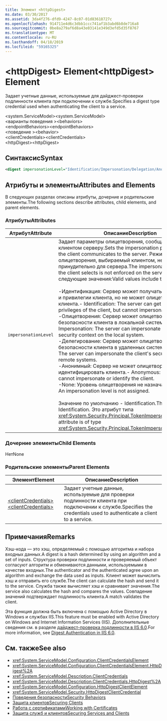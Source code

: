 ```yaml
---
title: Элемент <httpDigest>
ms.date: 03/30/2017
ms.assetid: 3da4f276-dfd9-4247-8c07-01d83618727c
ms.openlocfilehash: 914711e4d6c3dbb1ccc741af1b3abd6b8de716a8
ms.sourcegitcommit: 0be8a279af6d8a43e03141e349d3efd5d35f8767
ms.translationtype: MT
ms.contentlocale: ru-RU
ms.lasthandoff: 04/18/2019
ms.locfileid: "59165325"
---
```

# <a name="httpdigest-element"></a><span data-ttu-id="f77a5-102">\<httpDigest> Element</span><span class="sxs-lookup"><span data-stu-id="f77a5-102">\<httpDigest> Element</span></span>
<span data-ttu-id="f77a5-103">Задает учетные данные, используемые для дайджест-проверки подлинности клиента при подключении к службе.</span><span class="sxs-lookup"><span data-stu-id="f77a5-103">Specifies a digest type credential used when authenticating the client to a service.</span></span>  
  
 <span data-ttu-id="f77a5-104">\<system.ServiceModel></span><span class="sxs-lookup"><span data-stu-id="f77a5-104">\<system.ServiceModel></span></span>  
<span data-ttu-id="f77a5-105">\<варианты поведения ></span><span class="sxs-lookup"><span data-stu-id="f77a5-105">\<behaviors></span></span>  
<span data-ttu-id="f77a5-106">\<endpointBehaviors></span><span class="sxs-lookup"><span data-stu-id="f77a5-106">\<endpointBehaviors></span></span>  
<span data-ttu-id="f77a5-107">\<поведение ></span><span class="sxs-lookup"><span data-stu-id="f77a5-107">\<behavior></span></span>  
<span data-ttu-id="f77a5-108">\<clientCredentials></span><span class="sxs-lookup"><span data-stu-id="f77a5-108">\<clientCredentials></span></span>  
<span data-ttu-id="f77a5-109">\<httpDigest></span><span class="sxs-lookup"><span data-stu-id="f77a5-109">\<httpDigest></span></span>  
  
## <a name="syntax"></a><span data-ttu-id="f77a5-110">Синтаксис</span><span class="sxs-lookup"><span data-stu-id="f77a5-110">Syntax</span></span>  
  
```xml  
<digest impersonationLevel="Identification/Impersonation/Delegation/Anonymous/None" />
```  
  
## <a name="attributes-and-elements"></a><span data-ttu-id="f77a5-111">Атрибуты и элементы</span><span class="sxs-lookup"><span data-stu-id="f77a5-111">Attributes and Elements</span></span>  
 <span data-ttu-id="f77a5-112">В следующих разделах описаны атрибуты, дочерние и родительские элементы.</span><span class="sxs-lookup"><span data-stu-id="f77a5-112">The following sections describe attributes, child elements, and parent elements.</span></span>  
  
### <a name="attributes"></a><span data-ttu-id="f77a5-113">Атрибуты</span><span class="sxs-lookup"><span data-stu-id="f77a5-113">Attributes</span></span>  
  
|<span data-ttu-id="f77a5-114">Атрибут</span><span class="sxs-lookup"><span data-stu-id="f77a5-114">Attribute</span></span>|<span data-ttu-id="f77a5-115">Описание</span><span class="sxs-lookup"><span data-stu-id="f77a5-115">Description</span></span>|  
|---------------|-----------------|  
|`impersonationLevel`|<span data-ttu-id="f77a5-116">Задает параметры олицетворения, сообщаемые клиентом серверу.</span><span class="sxs-lookup"><span data-stu-id="f77a5-116">Sets the impersonation preference that the client communicates to the server.</span></span> <span data-ttu-id="f77a5-117">Режим олицетворения, выбираемый клиентом, не задается принудительно для сервера.</span><span class="sxs-lookup"><span data-stu-id="f77a5-117">The impersonation mode that the client selects is not enforced on the server.</span></span> <span data-ttu-id="f77a5-118">Допустимы следующие значения:</span><span class="sxs-lookup"><span data-stu-id="f77a5-118">Valid values include the following:</span></span><br /><br /> <span data-ttu-id="f77a5-119">-Идентификация: Сервер может получать удостоверение и привилегии клиента, но не может олицетворять клиента.</span><span class="sxs-lookup"><span data-stu-id="f77a5-119">-   Identification: The server can get the identity and privileges of the client, but cannot impersonate the client.</span></span><br /><span data-ttu-id="f77a5-120">-Олицетворения: Сервер может олицетворять контекст безопасности клиента в локальной системе.</span><span class="sxs-lookup"><span data-stu-id="f77a5-120">-   Impersonation: The server can impersonate the client's security context on the local system.</span></span><br /><span data-ttu-id="f77a5-121">-Делегирование: Сервер может олицетворять контекст безопасности клиента в удаленных системах.</span><span class="sxs-lookup"><span data-stu-id="f77a5-121">-   Delegation: The server can impersonate the client's security context on remote systems.</span></span><br /><span data-ttu-id="f77a5-122">-Анонимный: Сервер не может олицетворять или идентифицировать клиента.</span><span class="sxs-lookup"><span data-stu-id="f77a5-122">-   Anonymous: The server cannot impersonate or identify the client.</span></span><br /><span data-ttu-id="f77a5-123">-None: Уровень олицетворения не назначается.</span><span class="sxs-lookup"><span data-stu-id="f77a5-123">-   None: An impersonation level is not assigned.</span></span><br /><br /> <span data-ttu-id="f77a5-124">Значение по умолчанию - Identification.</span><span class="sxs-lookup"><span data-stu-id="f77a5-124">The default is Identification.</span></span> <span data-ttu-id="f77a5-125">Это атрибут типа <xref:System.Security.Principal.TokenImpersonationLevel>.</span><span class="sxs-lookup"><span data-stu-id="f77a5-125">This attribute is of type <xref:System.Security.Principal.TokenImpersonationLevel>.</span></span>|  
  
### <a name="child-elements"></a><span data-ttu-id="f77a5-126">Дочерние элементы</span><span class="sxs-lookup"><span data-stu-id="f77a5-126">Child Elements</span></span>  
 <span data-ttu-id="f77a5-127">Нет</span><span class="sxs-lookup"><span data-stu-id="f77a5-127">None</span></span>  
  
### <a name="parent-elements"></a><span data-ttu-id="f77a5-128">Родительские элементы</span><span class="sxs-lookup"><span data-stu-id="f77a5-128">Parent Elements</span></span>  
  
|<span data-ttu-id="f77a5-129">Элемент</span><span class="sxs-lookup"><span data-stu-id="f77a5-129">Element</span></span>|<span data-ttu-id="f77a5-130">Описание</span><span class="sxs-lookup"><span data-stu-id="f77a5-130">Description</span></span>|  
|-------------|-----------------|  
|[<span data-ttu-id="f77a5-131">\<clientCredentials></span><span class="sxs-lookup"><span data-stu-id="f77a5-131">\<clientCredentials></span></span>](../../../../../docs/framework/configure-apps/file-schema/wcf/clientcredentials.md)|<span data-ttu-id="f77a5-132">Задает учетные данные, используемые для проверки подлинности клиента при подключении к службе.</span><span class="sxs-lookup"><span data-stu-id="f77a5-132">Specifies the credentials used to authenticate a client to a service.</span></span>|  
  
## <a name="remarks"></a><span data-ttu-id="f77a5-133">Примечания</span><span class="sxs-lookup"><span data-stu-id="f77a5-133">Remarks</span></span>  
 <span data-ttu-id="f77a5-134">Хэш-кода — это хэш, определяемый с помощью алгоритма и набора входных данных.</span><span class="sxs-lookup"><span data-stu-id="f77a5-134">A digest is a hash determined by using an algorithm and a set of inputs.</span></span> <span data-ttu-id="f77a5-135">Структура проверки подлинности и проверяемый объект согласуют алгоритм и обмениваются данными, используемыми в качестве входных.</span><span class="sxs-lookup"><span data-stu-id="f77a5-135">The authenticator and the authenticated agree upon an algorithm and exchange the data used as inputs.</span></span> <span data-ttu-id="f77a5-136">Клиент может вычислить хэш и отправить его службе.</span><span class="sxs-lookup"><span data-stu-id="f77a5-136">The client can calculate the hash and send it to the service.</span></span> <span data-ttu-id="f77a5-137">Служба также вычисляет хэш и сравнивает значения.</span><span class="sxs-lookup"><span data-stu-id="f77a5-137">The service also calculates the hash and compares the values.</span></span> <span data-ttu-id="f77a5-138">Совпадение значений подтверждает подлинность клиента.</span><span class="sxs-lookup"><span data-stu-id="f77a5-138">A match validates the client.</span></span>  
  
 <span data-ttu-id="f77a5-139">Эта функция должна быть включена с помощью Active Directory в Windows и службах IIS.</span><span class="sxs-lookup"><span data-stu-id="f77a5-139">This feature must be enabled with Active Directory on Windows and Internet Information Services (IIS).</span></span> <span data-ttu-id="f77a5-140">Дополнительные сведения см. в разделе [дайджест-проверка подлинности в IIS 6.0](https://go.microsoft.com/fwlink/?LinkId=88443).</span><span class="sxs-lookup"><span data-stu-id="f77a5-140">For more information, see [Digest Authentication in IIS 6.0](https://go.microsoft.com/fwlink/?LinkId=88443).</span></span>  
  
## <a name="see-also"></a><span data-ttu-id="f77a5-141">См. также</span><span class="sxs-lookup"><span data-stu-id="f77a5-141">See also</span></span>

- <xref:System.ServiceModel.Configuration.ClientCredentialsElement>
- <xref:System.ServiceModel.Configuration.ClientCredentialsElement.HttpDigest%2A>
- <xref:System.ServiceModel.Description.ClientCredentials>
- <xref:System.ServiceModel.Description.ClientCredentials.HttpDigest%2A>
- <xref:System.ServiceModel.Configuration.HttpDigestClientElement>
- <xref:System.ServiceModel.Security.HttpDigestClientCredential>
- [<span data-ttu-id="f77a5-142">Поведения безопасности</span><span class="sxs-lookup"><span data-stu-id="f77a5-142">Security Behaviors</span></span>](../../../../../docs/framework/wcf/feature-details/security-behaviors-in-wcf.md)
- [<span data-ttu-id="f77a5-143">Защита клиентов</span><span class="sxs-lookup"><span data-stu-id="f77a5-143">Securing Clients</span></span>](../../../../../docs/framework/wcf/securing-clients.md)
- [<span data-ttu-id="f77a5-144">Работа с сертификатами</span><span class="sxs-lookup"><span data-stu-id="f77a5-144">Working with Certificates</span></span>](../../../../../docs/framework/wcf/feature-details/working-with-certificates.md)
- [<span data-ttu-id="f77a5-145">Защита служб и клиентов</span><span class="sxs-lookup"><span data-stu-id="f77a5-145">Securing Services and Clients</span></span>](../../../../../docs/framework/wcf/feature-details/securing-services-and-clients.md)
